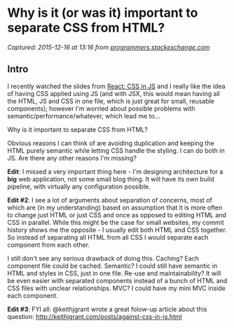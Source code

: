 # Why is it (or was it) important to separate CSS from HTML?

_Captured: 2015-12-16 at 13:16 from [programmers.stackexchange.com](http://programmers.stackexchange.com/questions/271294/why-is-it-or-was-it-important-to-separate-css-from-html)_

## Intro

I recently watched the slides from [React: CSS in JS](https://speakerdeck.com/vjeux/react-css-in-js) and I really like the idea of having CSS applied using JS (and with JSX, this would mean having all the HTML, JS and CSS in one file, which is just great for small, reusable components); however I'm worried about possible problems with semantic/performance/whatever, which lead me to...

Why is it important to separate CSS from HTML?

Obvious reasons I can think of are avoiding duplication and keeping the HTML purely semantic while letting CSS handle the styling. I can do both in JS. Are there any other reasons I'm missing?

**Edit**: I missed a very important thing here - I'm designing architecture for a **big** web application, not some small blog thing. It will have its own build pipeline, with virtually any configuration possible.

**Edit #2**: I see a lot of arguments about separation of concerns, most of which are (in my understanding) based on assumption that it is more often to change just HTML or just CSS and once as opposed to editing HTML and CSS in parallel. While this might be the case for small websites, my commit history shows me the opposite - I usually edit both HTML and CSS together. So instead of separating all HTML from all CSS I would separate each component from each other.

I still don't see any serious drawback of doing this. Caching? Each component file could be cached. Semantic? I could still have semantic in HTML and styles in CSS, just in one file. Re-use and maintainability? It will be even easier with separated components instead of a bunch of HTML and CSS files with unclear relationships. MVC? I could have my mini MVC inside each component.

**Edit #3**: FYI all: @keithjgrant wrote a great folow-up article about this question: <http://keithjgrant.com/posts/against-css-in-js.html>
